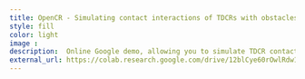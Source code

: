 ```yaml
---
title: OpenCR - Simulating contact interactions of TDCRs with obstacles
style: fill
color: light
image : 
description:  Online Google demo, allowing you to simulate TDCR contact with circular obstacles
external_url: https://colab.research.google.com/drive/12blCye60rOwlRdw1ya80a9P254LK0z9w?usp=sharing#scrollTo=YBk1qHRE2Iwe
---
```

